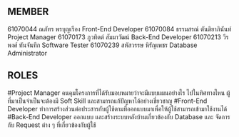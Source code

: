 ## MEMBER
61070044 	ณภัทร พรบุญเรือง 		Front-End Developer
61070084 	ธรรมสรณ์ ตันติยาภินันท์		Project Manager
61070173 	ภูวทิตต์ สัมมาวัฒน์ 		Back-End Developer
61070213 	วีรพงศ์ ทันจันทึก 			Software Tester
61070239 	สหัสวรรษ หิรัญเพชร	 	Database Administrator

## ROLES
#Project Manager
คนคุมโครงการที่ได้รับมอบหมายว่าจะมีแบบแผนอย่างไร ไปในทิศทางไหน ผู้ที่มาเป็นจำเป็นจะต้องมี Soft Skill และสามารถแก้ปัญหาได้อย่างเชี่ยวชาญ
#Front-End Developer
ทำการสร้างส่วนต่อประสารกับผู้ใช้ตามที่ออกแบบมาเพื่อให้ผู้ใช้สามารถเข้ามาใช้งานได้
#Back-End Developer
ออกแบบ และสร้างระบบหลังบ้านเกี่ยวข้องกับ Database และ จัดการกับ Request ต่าง ๆ ที่เกี่ยวข้องกับผู้ใช้
